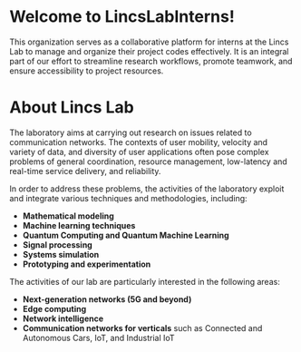 # Welcome to LincsLabInterns!

This organization serves as a collaborative platform for interns at the Lincs Lab to manage and organize their project codes effectively. It is an integral part of our effort to streamline research workflows, promote teamwork, and ensure accessibility to project resources.

# About Lincs Lab

The laboratory aims at carrying out research on issues related to communication networks. The contexts of user mobility, velocity and variety of data, and diversity of user applications often pose complex problems of general coordination, resource management, low-latency and real-time service delivery, and reliability.  

In order to address these problems, the activities of the laboratory exploit and integrate various techniques and methodologies, including:
- **Mathematical modeling**  
- **Machine learning techniques**
- **Quantum Computing and Quantum Machine Learning**
- **Signal processing**  
- **Systems simulation**  
- **Prototyping and experimentation**  

The activities of our lab are particularly interested in the following areas:  
- **Next-generation networks (5G and beyond)**  
- **Edge computing**  
- **Network intelligence**  
- **Communication networks for verticals** such as Connected and Autonomous Cars, IoT, and Industrial IoT


